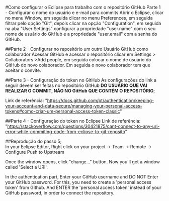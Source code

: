 #Como configurar o Eclipse para trabalho com o repositório GitHub
  Parte 1 - Configurar o nome do usuário e e-mail para commits
    Abrir o Eclipse, clicar no menu Window, em seguida clicar no menu Preferences, em seguida filtrar pelo opção "Git", depois clicar na opção "Configuration", em seguida na aba "User Settings" configurar a propriedade "user.name" com o seu nome de usuário do GitHub e a propriedade "user.email" com a senha do GitHub.
    
##Parte 2 - Configurar no repositório um outro Usuário GitHub como colaborador
Acessar GitHub e acessar o repositório clicar em Settings > Collaborators >Add people, em seguida colocar o nome de usuário do GitHub do novo colaborador.
Em seguida o novo colaborador tem que aceitar o convite.
    
##Parte 3 - Configuração do token no GitHub
As configurações do link a seguir devem ser feitas no repositório GitHub **DO USUÁRIO QUE VAI REALIZAR O COMMIT, NÃO NO GitHub QUE CONTÉM O REPOSITÓRIO**;
	
  Link de referência: "https://docs.github.com/pt/authentication/keeping-your-account-and-data-secure/managing-your-personal-access-tokens#como-criar-um-personal-access-token-classic"
  
    
##Parte 4 - Configuração do token no Eclipse
  Link de referência: "https://stackoverflow.com/questions/30421875/cant-connect-to-any-uri-error-while-commiting-code-from-eclipse-to-git-reposito"

##Reprodução do passo 5;    
  In your Eclipse Editor, Right click on your project -> Team -> Remote -> Configure Push to Upstream

Once the window opens, click "change..." button. Now you'll get a window called 'Select a URI'.

In the authentication part, Enter your GitHub username and DO NOT Enter your GitHub password. For this, you need to create a 'personal access token' from Github. And ENTER the 'personal access token' instead of your GitHub password, in order to connect the repository.
